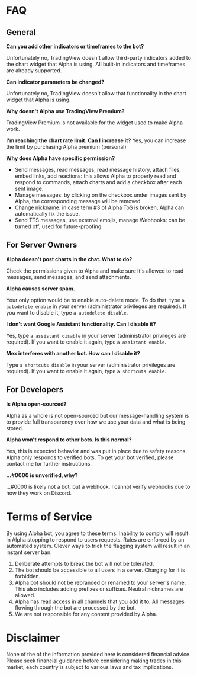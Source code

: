# FAQ

## General

**Can you add other indicators or timeframes to the bot?**

Unfortunately no, TradingView doesn't allow third-party indicators added to the chart widget that Alpha is using. All built-in indicators and timeframes are already supported.

**Can indicator parameters be changed?**

Unfortunately no, TradingView doesn't allow that functionality in the chart widget that Alpha is using.

**Why doesn't Alpha use TradingView Premium?**

TradingView Premium is not available for the widget used to make Alpha work.

**I'm reaching the chart rate limit. Can I increase it?**
Yes, you can increase the limit by purchasing Alpha premium (personal)

**Why does Alpha have specific permission?**

- Send messages, read messages, read message history, attach files, embed links, add reactions: this allows Alpha to properly read and respond to commands, attach charts and add a checkbox after each sent image.
- Manage messages: by clicking on the checkbox under images sent by Alpha, the corresponding message will be removed.
- Change nickname: in case term #3 of Alpha ToS is broken, Alpha can automatically fix the issue.
- Send TTS messages, use external emojis, manage Webhooks: can be turned off, used for future-proofing.


## For Server Owners

**Alpha doesn't post charts in the chat. What to do?**

Check the permissions given to Alpha and make sure it's allowed to read messages, send messages, and send attachments.

**Alpha causes server spam.**

Your only option would be to enable auto-delete mode. To do that, type `a autodelete enable` in your server (administrator privileges are required). If you want to disable it, type `a autodelete disable`.

**I don't want Google Assistant functionality. Can I disable it?**

Yes, type `a assistant disable` in your server (administrator privileges are required). If you want to enable it again, type `a assistant enable`.

**Mex interferes with another bot. How can I disable it?**

Type `a shortcuts disable` in your server (administrator privileges are required). If you want to enable it again, type `a shortcuts enable`.

## For Developers

**Is Alpha open-sourced?**

Alpha as a whole is not open-sourced but our message-handling system is to provide full transparency over how we use your data and what is being stored.

**Alpha won't respond to other bots. Is this normal?**

Yes, this is expected behavior and was put in place due to safety reasons. Alpha only responds to verified bots. To get your bot verified, please contact me for further instructions.

**...#0000 is unverified, why?**

...#0000 is likely not a bot, but a webhook. I cannot verify webhooks due to how they work on Discord.


# Terms of Service

By using Alpha bot, you agree to these terms. Inability to comply will result in Alpha stopping to respond to users requests. Rules are enforced by an automated system. Clever ways to trick the flagging system will result in an instant server ban.
1. Deliberate attempts to break the bot will not be tolerated.
2. The bot should be accessible to all users in a server. Charging for it is forbidden.
3. Alpha bot should not be rebranded or renamed to your server's name. This also includes adding prefixes or suffixes. Neutral nicknames are allowed.
4. Alpha has read access in all channels that you add it to. All messages flowing through the bot are processed by the bot.
5. We are not responsible for any content provided by Alpha.

# Disclaimer

None of the of the information provided here is considered financial advice. Please seek financial guidance before considering making trades in this market, each country is subject to various laws and tax implications.
